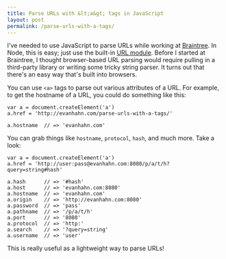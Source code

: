 ```yaml
---
title: Parse URLs with &lt;a&gt; tags in JavaScript
layout: post
permalink: /parse-urls-with-a-tags/
---
```

I've needed to use JavaScript to parse URLs while working at [Braintree](https://www.braintreepayments.com/). In Node, this is easy; just use the built-in [URL module](https://nodejs.org/api/url.html). Before I started at Braintree, I thought browser-based URL parsing would require pulling in a third-party library or writing some tricky string parser. It turns out that there's an easy way that's built into browsers.

You can use `<a>` tags to parse out various attributes of a URL. For example, to get the hostname of a URL, you could do something like this:

```
var a = document.createElement('a')
a.href = 'http://evanhahn.com/parse-urls-with-a-tags/'

a.hostname  // => 'evanhahn.com'
```

You can grab things like `hostname`, `protocol`, `hash`, and much more. Take a look:

```
var a = document.createElement('a')
a.href = 'http://user:pass@evanhahn.com:8080/p/a/t/h?query=string#hash'

a.hash      // => '#hash'
a.host      // => 'evanhahn.com:8080'
a.hostname  // => 'evanhahn.com'
a.origin    // => 'http://evanhahn.com:8080'
a.password  // => 'pass'
a.pathname  // => '/p/a/t/h'
a.port      // => '8080'
a.protocol  // => 'http:'
a.search    // => '?query=string'
a.username  // => 'user'
```

This is really useful as a lightweight way to parse URLs!

